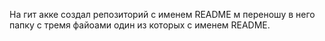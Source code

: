 На гит акке создал репозиторий с именем README м переношу в него папку с тремя файоами один из которых с именем README.
